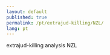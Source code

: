 ```yaml
---
layout: default
published: true
permalink: /pt/extrajud-killing/NZL/
lang: pt
---
```


extrajud-killing analysis NZL
